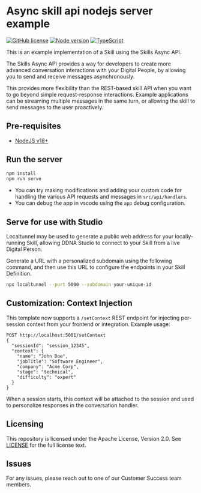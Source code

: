 # Async skill api nodejs server example

[![GitHub license](https://img.shields.io/badge/license-Apache%202.0-blue)](./LICENSE)
[![Node version](https://img.shields.io/badge/nodejs-v18.19.1-blue)](https://nodejs.org/)
[![TypeScript](https://img.shields.io/badge/language-TypeScript-blue)](https://www.npmjs.com/package/typescript)

This is an example implementation of a Skill using the Skills Async API.

The Skills Async API provides a way for developers to create more advanced conversation interactions with your Digital People, by allowing you to send and receive messages asynchronously.

This provides more flexibility than the REST-based skill API when you want to go beyond simple request-response interactions. Example applications can be streaming multiple messages in the same turn, or allowing the skill to send messages to the user proactively.

## Pre-requisites

- [NodeJS v18+](https://nodejs.org/)

## Run the server

```sh
npm install
npm run serve
```

- You can try making modifications and adding your custom code for handling the various API requests and messages in `src/api/handlers`.
- You can debug the app in vscode using the `app` debug configuration.

## Serve for use with Studio

Localtunnel may be used to generate a public web address for your locally-running Skill, allowing DDNA Studio to connect to your Skill from a live Digital Person.

Generate a URL with a personalized subdomain using the following command, and then use this URL to configure the endpoints in your Skill Definition.

```sh
npx localtunnel --port 5000 --subdomain your-unique-id
```

## Customization: Context Injection

This template now supports a `/setContext` REST endpoint for injecting per-session context from your frontend or integration. Example usage:

```
POST http://localhost:5001/setContext
{
  "sessionId": "session_12345",
  "context": {
    "name": "John Doe",
    "jobTitle": "Software Engineer",
    "company": "Acme Corp",
    "stage": "technical",
    "difficulty": "expert"
  }
}
```

When a session starts, this context will be attached to the session and used to personalize responses in the conversation handler.

## Licensing

This repository is licensed under the Apache License, Version 2.0. See [LICENSE](./LICENSE) for the full license text.

## Issues

For any issues, please reach out to one of our Customer Success team members.

